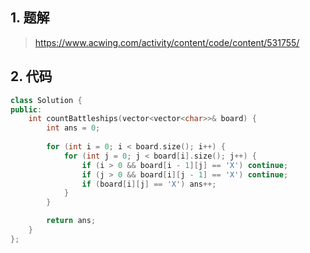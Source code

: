 ## 1. 题解
> https://www.acwing.com/activity/content/code/content/531755/

## 2. 代码
```c++
class Solution {
public:
    int countBattleships(vector<vector<char>>& board) {
        int ans = 0;
        
        for (int i = 0; i < board.size(); i++) {
            for (int j = 0; j < board[i].size(); j++) {
                if (i > 0 && board[i - 1][j] == 'X') continue;
                if (j > 0 && board[i][j - 1] == 'X') continue;
                if (board[i][j] == 'X') ans++;
            }
        }

        return ans;
    }
};
```